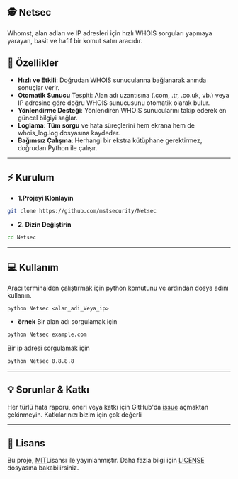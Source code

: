 ## 🕵️ Netsec
Whomst, alan adları ve IP adresleri için hızlı WHOIS sorguları yapmaya yarayan, basit ve hafif bir komut satırı aracıdır.

## 🚀 Özellikler
- **Hızlı ve Etkili**: Doğrudan WHOIS sunucularına bağlanarak anında sonuçlar verir.
- **Otomatik Sunucu** Tespiti: Alan adı uzantısına (.com, .tr, .co.uk, vb.) veya IP adresine göre doğru WHOIS sunucusunu otomatik olarak bulur.
- **Yönlendirme Desteği**: Yönlendiren WHOIS sunucularını takip ederek en güncel bilgiyi sağlar.
- **Loglama: Tüm sorgu** ve hata süreçlerini hem ekrana hem de whois_log.log dosyasına kaydeder.
- **Bağımsız Çalışma**: Herhangi bir ekstra kütüphane gerektirmez, doğrudan Python ile çalışır.

---

## ⚡ Kurulum
- **1.Projeyi Klonlayın**
```bash
git clone https://github.com/mstsecurity/Netsec
```
- **2. Dizin Değiştirin**
```bash
cd Netsec
```
---

## 💻 Kullanım
Aracı terminalden çalıştırmak için python komutunu ve ardından dosya adını kullanın.
```bash-
python Netsec <alan_adi_Veya_ip>
```
- **örnek**
Bir alan adı sorgulamak için
```bash
python Netsec example.com
```
Bir ip adresi sorgulamak için
```bash
python Netsec 8.8.8.8
```

---

## 💡 Sorunlar & Katkı
Her türlü hata raporu, öneri veya katkı için GitHub'da [issue](https://github.com/mstsecurity/whomst/issues) açmaktan çekinmeyin. Katkılarınızı bizim için çok değerli

---

## 📜 Lisans
Bu proje, [MIT](https://opensource.org/licenses/MIT)Lisansı ile yayınlanmıştır. Daha fazla bilgi için [LICENSE](LISENCE) dosyasına bakabilirsiniz.
